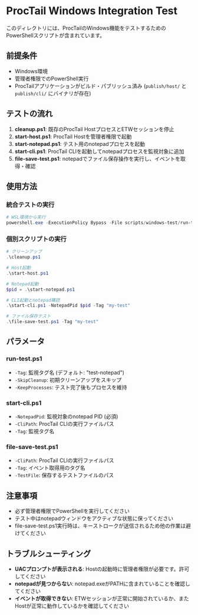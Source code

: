 # ProcTail Windows Integration Test

このディレクトリには、ProcTailのWindows機能をテストするためのPowerShellスクリプトが含まれています。

## 前提条件

- Windows環境
- 管理者権限でのPowerShell実行
- ProcTailアプリケーションがビルド・パブリッシュ済み (`publish/host/` と `publish/cli/` にバイナリが存在)

## テストの流れ

1. **cleanup.ps1**: 既存のProcTail HostプロセスとETWセッションを停止
2. **start-host.ps1**: ProcTail Hostを管理者権限で起動
3. **start-notepad.ps1**: テスト用のnotepadプロセスを起動
4. **start-cli.ps1**: ProcTail CLIを起動してnotepadプロセスを監視対象に追加
5. **file-save-test.ps1**: notepadでファイル保存操作を実行し、イベントを取得・確認

## 使用方法

### 統合テストの実行

```powershell
# WSL環境から実行
powershell.exe -ExecutionPolicy Bypass -File scripts/windows-test/run-test.ps1
```

### 個別スクリプトの実行

```powershell
# クリーンアップ
.\cleanup.ps1

# Host起動
.\start-host.ps1

# Notepad起動
$pid = .\start-notepad.ps1

# CLI起動とnotepad購読
.\start-cli.ps1 -NotepadPid $pid -Tag "my-test"

# ファイル保存テスト
.\file-save-test.ps1 -Tag "my-test"
```

## パラメータ

### run-test.ps1
- `-Tag`: 監視タグ名 (デフォルト: "test-notepad")
- `-SkipCleanup`: 初期クリーンアップをスキップ
- `-KeepProcesses`: テスト完了後もプロセスを維持

### start-cli.ps1
- `-NotepadPid`: 監視対象のnotepad PID (必須)
- `-CliPath`: ProcTail CLIの実行ファイルパス
- `-Tag`: 監視タグ名

### file-save-test.ps1
- `-CliPath`: ProcTail CLIの実行ファイルパス
- `-Tag`: イベント取得用のタグ名
- `-TestFile`: 保存するテストファイルのパス

## 注意事項

- 必ず管理者権限でPowerShellを実行してください
- テスト中はnotepadウィンドウをアクティブな状態に保ってください
- file-save-test.ps1実行時は、キーストロークが送信されるため他の作業は避けてください

## トラブルシューティング

- **UACプロンプトが表示される**: Hostの起動時に管理者権限が必要です。許可してください
- **notepadが見つからない**: notepad.exeがPATHに含まれていることを確認してください
- **イベントが取得できない**: ETWセッションが正常に開始されているか、またHostが正常に動作しているかを確認してください